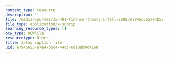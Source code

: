```yaml
---
content_type: resource
description: ''
file: /media/courses/15-401-finance-theory-i-fall-2008/e7945655a7e4b5c444cc6da0ab0c4168_hyc8h5T76BE.srt
file_type: application/x-subrip
learning_resource_types: []
ocw_type: OCWFile
resourcetype: Other
title: 3play caption file
uid: e7945655-a7e4-b5c4-44cc-6da0ab0c4168
---
```

